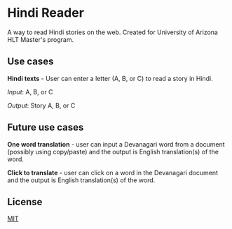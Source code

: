 # Hindi Reader

A way to read Hindi stories on the web. Created for University of Arizona HLT Master's program. 


## Use cases

**Hindi texts** - User can enter a letter (A, B, or C) to read a story in Hindi.

   *Input*: A, B, or C

*Output*: Story A, B, or C


## Future use cases

**One word translation** - user can input a Devanagari word from a document (possibly using copy/paste) and the output is English translation(s) of the word.

**Click to translate** - user can click on a word in the Devanagari document and the output is English translation(s) of the word.


## License

[MIT](https://choosealicense.com/licenses/mit/)
